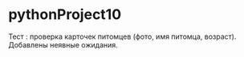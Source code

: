 # pythonProject10
Тест : проверка карточек питомцев (фото, имя питомца, возраст). Добавлены неявные ожидания.
